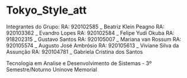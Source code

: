 # Tokyo_Style_att

Integrantes do Grupo:
RA: 920102585 _ Beatriz Klein Peagno 
RA: 920103362 _ Evandro Lopes 
RA: 920102584 _ Felipe Yudi Okuba 
RA: 918202315 _ Gustavo Santos 
RA: 920105007 _ Mariana van Rossum 
RA: 920105574 _ Augusto José Ambrósio 
RA: 920105613 _ Viviane Silva da Assunção 
RA: 920104781 _ Gabriela Cristina dos Santos

Tecnologia em Analise e Desenvolvimento de Sistemas - 3º Semestre/Noturno
Uninove Memorial

